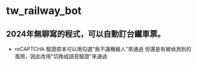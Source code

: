 # tw_railway_bot
## 2024年無聊寫的程式，可以自動訂台鐵車票。
- reCAPTCHA 驗證原本可以用勾選"我不識機器人"來通過
  但還是有被偵測到的風險，因此改用"切換成語音驗證"來通過
